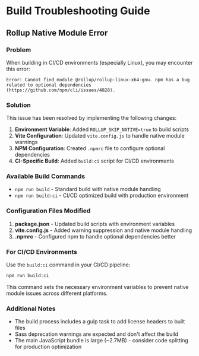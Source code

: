 # Build Troubleshooting Guide

## Rollup Native Module Error

### Problem
When building in CI/CD environments (especially Linux), you may encounter this error:

```
Error: Cannot find module @rollup/rollup-linux-x64-gnu. npm has a bug related to optional dependencies (https://github.com/npm/cli/issues/4828).
```

### Solution
This issue has been resolved by implementing the following changes:

1. **Environment Variable**: Added `ROLLUP_SKIP_NATIVE=true` to build scripts
2. **Vite Configuration**: Updated `vite.config.js` to handle native module warnings
3. **NPM Configuration**: Created `.npmrc` file to configure optional dependencies
4. **CI-Specific Build**: Added `build:ci` script for CI/CD environments

### Available Build Commands

- `npm run build` - Standard build with native module handling
- `npm run build:ci` - CI/CD optimized build with production environment

### Configuration Files Modified

1. **package.json** - Updated build scripts with environment variables
2. **vite.config.js** - Added warning suppression and native module handling
3. **.npmrc** - Configured npm to handle optional dependencies better

### For CI/CD Environments

Use the `build:ci` command in your CI/CD pipeline:

```bash
npm run build:ci
```

This command sets the necessary environment variables to prevent native module issues across different platforms.

### Additional Notes

- The build process includes a gulp task to add license headers to built files
- Sass deprecation warnings are expected and don't affect the build
- The main JavaScript bundle is large (~2.7MB) - consider code splitting for production optimization 
